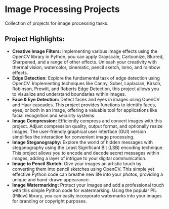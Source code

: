 # Image Processing Projects

Collection of projects for image processing tasks.

## Project Highlights:

- **Creative Image Filters:** Implementing various image effects using the OpenCV library in Python, you can apply Grayscale, Cartoonize, Blurred, Sharpened, and a range of other effects. Unleash your creativity with thermal vision, watercolor, cinematic, pencil sketch, lomo, and rainbow effects.
- **Edge Detection:** Explore the fundamental task of edge detection using OpenCV. Implementing techniques like Canny, Sobel, Laplacian, Kirsch, Robinson, Prewitt, and Roberts Edge Detection, this project allows you to visualize and understand boundaries within images.
- **Face & Eye Detection:** Detect faces and eyes in images using OpenCV and Haar cascades. This project provides functions to identify faces, eyes, or both in an image, offering a valuable tool for applications like facial recognition and security systems.
- **Image Compression:** Efficiently compress and convert images with this project. Adjust compression quality, output format, and optionally resize images. The user-friendly graphical user interface (GUI) version simplifies the interaction for convenient image processing.
- **Image Steganography:** Explore the world of hidden messages with steganography using the Least Significant Bit (LSB) encoding technique. This project allows you to encode and decode secret messages within images, adding a layer of intrigue to your digital communication.
- **Image to Pencil Sketch:** Give your images an artistic touch by converting them into pencil sketches using OpenCV. This simple yet effective Python code can breathe new life into your photos, providing a unique and hand-drawn appearance.
- **Image Watermarking:** Protect your images and add a professional touch with this simple Python code for watermarking. Using the popular PIL (Pillow) library, you can easily incorporate watermarks into your images for branding or copyright purposes.
